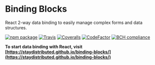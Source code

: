 # Binding Blocks

React 2-way data binding to easily manage complex forms and data structures.

[![npm package][npm-badge]][npm]
[![Travis][build-badge]][build]
[![Coveralls][coveralls-badge]][coveralls]
[![CodeFactor][codefactor-badge]][codefactor]
[![BCH compliance][bch-badge]][bch]

[npm-badge]: https://img.shields.io/npm/v/binding-blocks.svg
[npm]: https://www.npmjs.org/package/binding-blocks
[build-badge]: https://travis-ci.com/staydistributed/binding-blocks.svg?branch=master
[build]: https://travis-ci.com/staydistributed/binding-blocks
[coveralls-badge]: https://coveralls.io/repos/github/StayDistributed/binding-blocks/badge.svg?branch=master
[coveralls]: https://coveralls.io/github/StayDistributed/binding-blocks?branch=master
[codefactor-badge]: https://www.codefactor.io/repository/github/staydistributed/binding-blocks/badge
[codefactor]: https://www.codefactor.io/repository/github/staydistributed/binding-blocks
[bch-badge]: https://bettercodehub.com/edge/badge/StayDistributed/binding-blocks?branch=master
[bch]: (https://bettercodehub.com/)

**To start data binding with React, visit [https://staydistributed.github.io/binding-blocks/](https://staydistributed.github.io/binding-blocks/)**